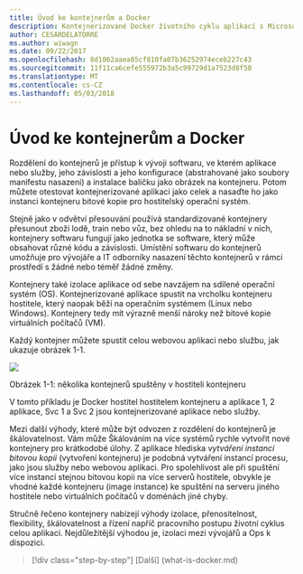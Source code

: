 ```yaml
---
title: Úvod ke kontejnerům a Docker
description: Kontejnerizované Docker životního cyklu aplikací s Microsoft platforma a nástroje
author: CESARDELATORRE
ms.author: wiwagn
ms.date: 09/22/2017
ms.openlocfilehash: 8d1062aaea85cf810fa07b36252974eceb227c43
ms.sourcegitcommit: 11f11ca6cefe555972b3a5c99729d1a7523d8f50
ms.translationtype: MT
ms.contentlocale: cs-CZ
ms.lasthandoff: 05/03/2018
---
```

# <a name="introduction-to-containers-and-docker"></a>Úvod ke kontejnerům a Docker

Rozdělení do kontejnerů je přístup k vývoji softwaru, ve kterém aplikace nebo služby, jeho závislosti a jeho konfigurace (abstrahované jako soubory manifestu nasazení) a instalace balíčku jako obrázek na kontejneru. Potom můžete otestovat kontejnerizované aplikaci jako celek a nasaďte ho jako instanci kontejneru bitové kopie pro hostitelský operační systém.

Stejně jako v odvětví přesouvání používá standardizované kontejnery přesunout zboží lodě, train nebo vůz, bez ohledu na to nákladní v nich, kontejnery softwaru fungují jako jednotka se software, který může obsahovat různé kódu a závislosti. Umístění softwaru do kontejnerů umožňuje pro vývojáře a IT odborníky nasazení těchto kontejnerů v rámci prostředí s žádné nebo téměř žádné změny.

Kontejnery také izolace aplikace od sebe navzájem na sdílené operační systém (OS). Kontejnerizované aplikace spustit na vrcholku kontejneru hostitele, který naopak běží na operačním systémem (Linux nebo Windows). Kontejnery tedy mít výrazně menší nároky než bitové kopie virtuálních počítačů (VM).

Každý kontejner můžete spustit celou webovou aplikaci nebo službu, jak ukazuje obrázek 1-1.

![](./media/image1.png)

Obrázek 1-1: několika kontejnerů spuštěny v hostiteli kontejneru

V tomto příkladu je Docker hostitel hostitelem kontejneru a aplikace 1, 2 aplikace, Svc 1 a Svc 2 jsou kontejnerizované aplikace nebo služby.

Mezi další výhody, které může být odvozen z rozdělení do kontejnerů je škálovatelnost. Vám může Škálováním na více systémů rychle vytvořit nové kontejnery pro krátkodobé úlohy. Z aplikace hlediska *vytváření instancí bitovou kopii* (vytvoření kontejneru) je podobná vytváření instancí procesu, jako jsou služby nebo webovou aplikaci. Pro spolehlivost ale při spuštění více instancí stejnou bitovou kopii na více serverů hostitele, obvykle je vhodné každé kontejneru (image instance) ke spuštění na serveru jiného hostitele nebo virtuálních počítačů v doménách jiné chyby.

Stručně řečeno kontejnery nabízejí výhody izolace, přenositelnost, flexibility, škálovatelnost a řízení napříč pracovního postupu životní cyklus celou aplikaci. Nejdůležitější výhodou je, izolaci mezi vývojářů a Ops k dispozici.


>[!div class="step-by-step"]
[Další] (what-is-docker.md)
